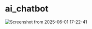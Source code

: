 # ai_chatbot
















![Screenshot from 2025-06-01 17-22-41](https://github.com/user-attachments/assets/9f27bab6-3234-45b5-980b-6a49f270b5a9)
